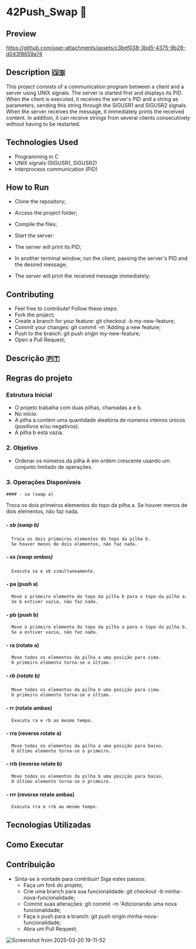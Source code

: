 # 42Push_Swap 🎲

## Preview

https://github.com/user-attachments/assets/c3bef038-3bd5-4375-9b29-d043f8659a74


## Description 🇬🇧

This project consists of a communication program between a client and a server using UNIX signals. The server is started first and displays its PID. When the client is executed, it receives the server's PID and a string as parameters, sending this string through the SIGUSR1 and SIGUSR2 signals. When the server receives the message, it immediately prints the received content. In addition, it can receive strings from several clients consecutively without having to be restarted.

## Technologies Used

- Programming in C
- UNIX signals (SIGUSR1, SIGUSR2)
- Interprocess communication (PID)
  

## How to Run

- Clone the repository;

- Access the project folder;

- Compile the files;

- Start the server:

- The server will print its PID;

- In another terminal window, run the client, passing the server's PID and the desired message;

- The server will print the received message immediately;


## Contributing
- Feel free to contribute! Follow these steps:
- Fork the project;
- Create a branch for your feature: git checkout -b my-new-feature;
- Commit your changes: git commit -m 'Adding a new feature;
- Push to the branch: git push origin my-new-feature;
- Open a Pull Request;

  


## Descrição 🇵🇹

## Regras do projeto

### Estrutura Inicial
  - O projeto trabalha com duas pilhas, chamadas a e b.
  - No início:
  - A pilha a contém uma quantidade aleatória de números inteiros únicos (positivos e/ou negativos).
  - A pilha b está vazia.
### 2. Objetivo
  - Ordenar os números da pilha A em ordem crescente usando um conjunto limitado de operações.
### 3. Operações Disponíveis

    #### - sa (swap a)
  Troca os dois primeiros elementos do topo da pilha a.
  Se houver menos de dois elementos, não faz nada.
    
  ##### - sb (swap b)
      Troca os dois primeiros elementos do topo da pilha b.
      Se houver menos de dois elementos, não faz nada.
      
  ##### - ss (swap ambas)
      Executa sa e sb simultaneamente.
      
  #### - pa (push a)
      Move o primeiro elemento do topo da pilha b para o topo da pilha a.
      Se b estiver vazia, não faz nada.
  
  #### - pb (push b)
      Move o primeiro elemento do topo da pilha a para o topo da pilha b.
      Se a estiver vazia, não faz nada.
  
  #### - ra (rotate a)
      Move todos os elementos da pilha a uma posição para cima.
      O primeiro elemento torna-se o último.

  ##### - rb (rotate b)
      Move todos os elementos da pilha b uma posição para cima.
      O primeiro elemento torna-se o último.
      
  #### - rr (rotate ambas)
      Executa ra e rb ao mesmo tempo.

  #### - rra (reverse rotate a)
      Move todos os elementos da pilha a uma posição para baixo.
      O último elemento torna-se o primeiro.

  #### - rrb (reverse rotate b)
      Move todos os elementos da pilha b uma posição para baixo.
      O último elemento torna-se o primeiro.

  #### - rrr (reverse rotate ambas)
      Executa rra e rrb ao mesmo tempo.

## Tecnologias Utilizadas


## Como Executar


## Contribuição
  - Sinta-se à vontade para contribuir! Siga estes passos:
    - Faça um fork do projeto;
    - Crie uma branch para sua funcionalidade: git checkout -b minha-nova-funcionalidade;
    - Commit suas alterações: git commit -m 'Adicionando uma nova funcionalidade;
    - Faça o push para a branch: git push origin minha-nova-funcionalidade;
    - Abra um Pull Request;
  

![Screenshot from 2025-03-20 19-11-52](https://github.com/user-attachments/assets/b161adfb-2260-4d6c-b70f-a573e7f58ea2)
